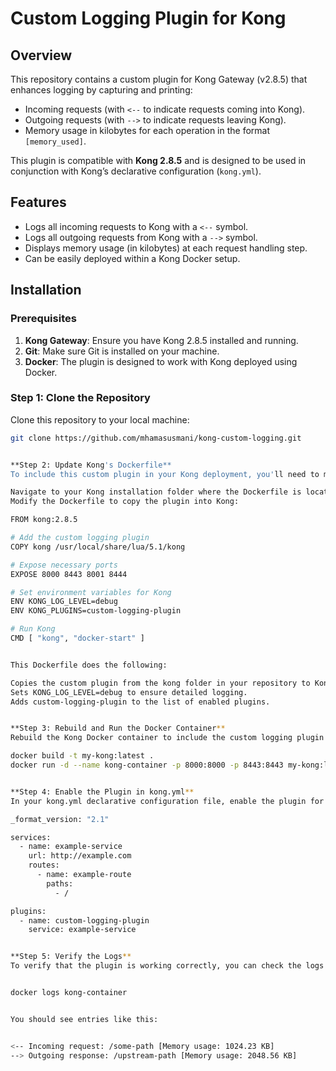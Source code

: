 # Custom Logging Plugin for Kong

## Overview

This repository contains a custom plugin for Kong Gateway (v2.8.5) that enhances logging by capturing and printing:
- Incoming requests (with `<--` to indicate requests coming into Kong).
- Outgoing requests (with `-->` to indicate requests leaving Kong).
- Memory usage in kilobytes for each operation in the format `[memory_used]`.

This plugin is compatible with **Kong 2.8.5** and is designed to be used in conjunction with Kong’s declarative configuration (`kong.yml`).

## Features

- Logs all incoming requests to Kong with a `<--` symbol.
- Logs all outgoing requests from Kong with a `-->` symbol.
- Displays memory usage (in kilobytes) at each request handling step.
- Can be easily deployed within a Kong Docker setup.

## Installation

### Prerequisites

1. **Kong Gateway**: Ensure you have Kong 2.8.5 installed and running.
2. **Git**: Make sure Git is installed on your machine.
3. **Docker**: The plugin is designed to work with Kong deployed using Docker.

### Step 1: Clone the Repository

Clone this repository to your local machine:

```bash
git clone https://github.com/mhamasusmani/kong-custom-logging.git


**Step 2: Update Kong's Dockerfile**
To include this custom plugin in your Kong deployment, you'll need to modify the Dockerfile to copy the plugin files into the appropriate directory inside the Kong container.

Navigate to your Kong installation folder where the Dockerfile is located.
Modify the Dockerfile to copy the plugin into Kong:

FROM kong:2.8.5

# Add the custom logging plugin
COPY kong /usr/local/share/lua/5.1/kong

# Expose necessary ports
EXPOSE 8000 8443 8001 8444

# Set environment variables for Kong
ENV KONG_LOG_LEVEL=debug
ENV KONG_PLUGINS=custom-logging-plugin

# Run Kong
CMD [ "kong", "docker-start" ]


This Dockerfile does the following:

Copies the custom plugin from the kong folder in your repository to Kong’s plugin directory.
Sets KONG_LOG_LEVEL=debug to ensure detailed logging.
Adds custom-logging-plugin to the list of enabled plugins.


**Step 3: Rebuild and Run the Docker Container**
Rebuild the Kong Docker container to include the custom logging plugin:

docker build -t my-kong:latest .
docker run -d --name kong-container -p 8000:8000 -p 8443:8443 my-kong:latest


**Step 4: Enable the Plugin in kong.yml**
In your kong.yml declarative configuration file, enable the plugin for your service or route:

_format_version: "2.1"

services:
  - name: example-service
    url: http://example.com
    routes:
      - name: example-route
        paths:
          - /

plugins:
  - name: custom-logging-plugin
    service: example-service


**Step 5: Verify the Logs**
To verify that the plugin is working correctly, you can check the logs of the running Kong container:


docker logs kong-container


You should see entries like this:


<-- Incoming request: /some-path [Memory usage: 1024.23 KB]
--> Outgoing response: /upstream-path [Memory usage: 2048.56 KB]
